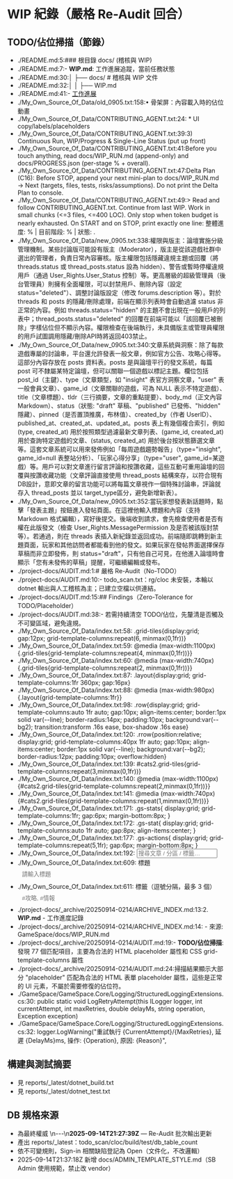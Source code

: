 # WIP 紀錄（嚴格 Re-Audit 回合）

## TODO/佔位掃描（節錄）

- ./README.md:5:### 根目錄 docs/ (稽核與 WIP)
- ./README.md:7:- **WIP.md**: 工作進展追蹤，當前任務狀態
- ./README.md:30:│   ├── docs/               # 稽核與 WIP 文件
- ./README.md:32:│   │   ├── WIP.md
- ./README.md:41:- [工作進展](../GameSpace/docs/WIP.md)
- ./My_Own_Source_Of_Data/old_0905.txt:158:•	骨架屏：內容載入時的佔位動畫
- ./My_Own_Source_Of_Data/CONTRIBUTING_AGENT.txt:24: * UI copy/labels/placeholders
- ./My_Own_Source_Of_Data/CONTRIBUTING_AGENT.txt:39:3) Continuous Run, WIP/Progress & Single-Line Status (put up front)
- ./My_Own_Source_Of_Data/CONTRIBUTING_AGENT.txt:41:Before you touch anything, read docs/WIP_RUN.md (append-only) and docs/PROGRESS.json (per-stage % + overall).
- ./My_Own_Source_Of_Data/CONTRIBUTING_AGENT.txt:47:Delta Plan (C16): Before STOP, append your next mini-plan to docs/WIP_RUN.md → Next (targets, files, tests, risks/assumptions). Do not print the Delta Plan to console.
- ./My_Own_Source_Of_Data/CONTRIBUTING_AGENT.txt:49:> Read and follow CONTRIBUTING_AGENT.txt. Continue from last WIP. Work in small chunks (<=3 files, <=400 LOC). Only stop when token budget is nearly exhausted. On START and on STOP, print exactly one line: 整體進度: <overall>% | 目前階段: <stage>% | 狀態: <short description>.
- ./My_Own_Source_Of_Data/new_0905.txt:338:權限與版主：論壇實施分級管理機制。某些討論版可能設有版主（Moderator），版主是從該遊戲社群中選出的管理者，負責日常內容審核。版主權限包括隱藏違規主題或回覆（將 threads.status 或 thread_posts.status 設為 hidden）、警告或暫時停權違規用戶（通過 User_Rights.User_Status 控制）等。更高層級的超級管理員（後台管理員）則擁有全面權限，可以封禁用戶、刪除內容（設定 status="deleted"）、調整討論版設定（修改 forums.description 等）。對於 threads 和 posts 的隱藏/刪除處理，前端在顯示列表時會自動過濾 status 非正常的內容。例如 threads.status="hidden" 的主題不會出現在一般用戶的列表中；thread_posts.status="deleted" 的回覆在前端可能以「該回覆已被刪除」字樣佔位但不顯示內容。權限檢查在後端執行，未具備版主或管理員權限的用戶試圖調用隱藏/刪除API時將返回403禁止。
- ./My_Own_Source_Of_Data/new_0905.txt:340:文章系統與洞察：除了每款遊戲專屬的討論串，平台還允許發表一般文章，例如官方公告、攻略心得等。這部分內容存放在 posts 資料表。posts 是與論壇平行的發文系統，每篇 post 可不隸屬某特定論壇，但可以關聯一個遊戲以標記主題。欄位包括 post_id（主鍵）、type（文章類型，如 "insight" 表官方洞察文章，"user" 表一般會員文章）、game_id（文章關聯的遊戲，可為 NULL 表示不特定遊戲）、title（文章標題）、tldr（三行摘要，文章的重點提要）、body_md（正文內容 Markdown）、status（狀態: "draft" 草稿、"published" 已發佈、"hidden" 隱藏）、pinned（是否置頂推廣，布林值）、created_by（作者 UserID）、published_at、created_at、updated_at。posts 表上有幾個複合索引，例如 (type, created_at) 用於按照類型過濾最新文章列表、(game_id, created_at) 用於查詢特定遊戲的文章、(status, created_at) 用於後台按狀態篩選文章等。這套文章系統可以用來發佈例如「每周遊戲趨勢報告」（type="insight", game_id=null 表整站分析）、「玩家心得分享」（type="user", game_id=某遊戲）等。用戶可以對文章進行留言評論和按讚收藏，這些互動可重用論壇的回覆與按讚收藏功能（文章評論直接使用 thread_posts 結構來存，以符合現有DB設計，意即文章的留言功能可以將每篇文章視作一個特殊討論串，評論就存入 thread_posts 並以 target_type區分，避免新增新表）。
- ./My_Own_Source_Of_Data/new_0905.txt:352:當玩家想發表新話題時，點擊「發表主題」按鈕進入發帖頁面。在這裡他輸入標題和內容（支持 Markdown 格式編輯），寫好後提交。後端收到請求，會先檢查使用者是否有權在此版發文（檢查 User_Rights.MessagePermission 及是否被該版封禁等）。若通過，則在 threads 表插入新紀錄並返回成功。前端隨即跳轉到新主題頁面，玩家和其他訪問者都能看到他的發文。如果玩家在發帖界面選擇保存草稿而非立即發佈，則 status="draft"，只有他自己可見，在他進入論壇時會顯示「您有未發佈的草稿」提醒，可繼續編輯或發布。
- ./project-docs/AUDIT.md:1:# 嚴格 Re-Audit（No-TODO）
- ./project-docs/AUDIT.md:10:- todo_scan.txt：rg/cloc 未安裝，本輪以 dotnet 輸出與人工稽核為主；已建立空檔以供連結。
- ./project-docs/AUDIT.md:15:## Findings（Zero-Tolerance for TODO/Placeholder）
- ./project-docs/AUDIT.md:38:- 若需持續清空 TODO/佔位，先釐清是否觸及不可變區域，避免違規。
- ./My_Own_Source_Of_Data/index.txt:58:    .grid-tiles{display:grid; gap:12px; grid-template-columns:repeat(6, minmax(0,1fr))}
- ./My_Own_Source_Of_Data/index.txt:59:    @media (max-width:1100px){.grid-tiles{grid-template-columns:repeat(4, minmax(0,1fr))}}
- ./My_Own_Source_Of_Data/index.txt:60:    @media (max-width:740px){.grid-tiles{grid-template-columns:repeat(2, minmax(0,1fr))}}
- ./My_Own_Source_Of_Data/index.txt:87:    .layout{display:grid; grid-template-columns:1fr 360px; gap:16px}
- ./My_Own_Source_Of_Data/index.txt:88:    @media (max-width:980px){.layout{grid-template-columns:1fr}}
- ./My_Own_Source_Of_Data/index.txt:98:    .row{display:grid; grid-template-columns:auto 1fr auto; gap:10px; align-items:center; border:1px solid var(--line); border-radius:14px; padding:10px; background:var(--bg2); transition:transform .16s ease, box-shadow .16s ease}
- ./My_Own_Source_Of_Data/index.txt:120:    .rrow{position:relative; display:grid; grid-template-columns:40px 1fr auto; gap:10px; align-items:center; border:1px solid var(--line); background:var(--bg2); border-radius:12px; padding:10px; overflow:hidden}
- ./My_Own_Source_Of_Data/index.txt:139:    #cats2.grid-tiles{grid-template-columns:repeat(3,minmax(0,1fr))}
- ./My_Own_Source_Of_Data/index.txt:140:    @media (max-width:1100px){#cats2.grid-tiles{grid-template-columns:repeat(2,minmax(0,1fr))}}
- ./My_Own_Source_Of_Data/index.txt:141:    @media (max-width:740px){#cats2.grid-tiles{grid-template-columns:repeat(1,minmax(0,1fr))}}
- ./My_Own_Source_Of_Data/index.txt:171:    .gs-stats{ display:grid; grid-template-columns:1fr; gap:6px; margin-bottom:8px; }
- ./My_Own_Source_Of_Data/index.txt:172:    .gs-stat{ display:grid; grid-template-columns:auto 1fr auto; gap:8px; align-items:center; }
- ./My_Own_Source_Of_Data/index.txt:177:    .gs-actions{ display:grid; grid-template-columns:repeat(5,1fr); gap:6px; margin-bottom:8px; }
- ./My_Own_Source_Of_Data/index.txt:192:        <input id="q2" type="search" placeholder="搜尋文章 / 分區 / 標籤…" aria-label="搜尋"/>
- ./My_Own_Source_Of_Data/index.txt:609:          <label>標題 <input name="title" placeholder="請輸入標題" style="width:100%; padding:10px; border-radius:10px; border:1px solid var(--line); background:var(--surface)"></label>
- ./My_Own_Source_Of_Data/index.txt:611:          <label>標籤（逗號分隔，最多 3 個） <input name="tags" placeholder="#攻略, #情報" style="width:100%; padding:10px; border-radius:10px; border:1px solid var(--line); background:var(--surface)"></label>
- ./project-docs/_archive/20250914-0214/ARCHIVE_INDEX.md:13:2. **WIP.md** - 工作進度記錄
- ./project-docs/_archive/20250914-0214/ARCHIVE_INDEX.md:14:   - 來源: GameSpace/docs/WIP_RUN.md
- ./project-docs/_archive/20250914-0214/AUDIT.md:19:- **TODO/佔位掃描**: 發現 77 個匹配項目，主要為合法的 HTML placeholder 屬性和 CSS grid-template-columns 屬性
- ./project-docs/_archive/20250914-0214/AUDIT.md:24:掃描結果顯示大部分 "placeholder" 匹配為合法的 HTML 表單 placeholder 屬性，這些是正常的 UI 元素，不屬於需要修復的佔位符。
- ./GameSpace/GameSpace.Core/Logging/StructuredLoggingExtensions.cs:30:        public static void LogRetryAttempt(this ILogger logger, int currentAttempt, int maxRetries, double delayMs, string operation, Exception exception)
- ./GameSpace/GameSpace.Core/Logging/StructuredLoggingExtensions.cs:32:            logger.LogWarning("重試執行 {CurrentAttempt}/{MaxRetries}, 延遲 {DelayMs}ms, 操作: {Operation}, 原因: {Reason}",

## 構建與測試摘要
- 見 reports/_latest/dotnet_build.txt
- 見 reports/_latest/dotnet_test.txt

## DB 規格來源
-  為最終權威
\n---\n**2025-09-14T21:27:39Z** — Re-Audit 批次輸出更新
- 產出 reports/_latest：todo_scan/cloc/build/test/db_table_count
- 依不可變規則，Sign-in 相關缺陷登記為 Open（文件化，不改邏輯）
- 2025-09-14T21:37:18Z 新增 docs/ADMIN_TEMPLATE_STYLE.md（SB Admin 使用規範，禁止改 vendor）
